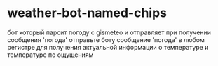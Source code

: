 # weather-bot-named-chips
бот который парсит погоду с gismeteo и отправляет при получении сообщения 'погода'
отправьте боту сообщение 'погода' в любом регистре для получения актуальной информации о температуре и температуре по ощущениям
